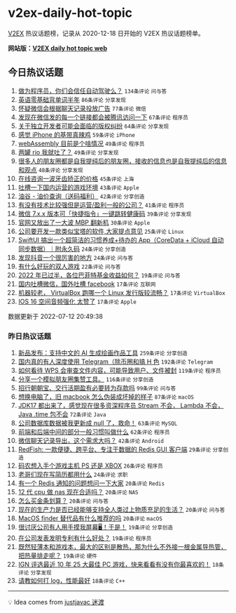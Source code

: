 # v2ex-daily-hot-topic

[V2EX](https://www.v2ex.com/) 热议话题榜，记录从 2020-12-18 日开始的 V2EX 热议话题榜单。

**网站版：[V2EX daily hot topic web](https://boojack.github.io/v2ex-daily-hot-topic-web/)**

## 今日热议话题

<!-- TODAY BEGIN -->

1. [做为程序员，你们会信任自动驾驶么？](https://www.v2ex.com/t/865624) `134条评论` `问与答`
1. [英语零基础背单词半年](https://www.v2ex.com/t/865606) `86条评论` `分享发现`
1. [怀疑微信会根据聊天记录投放广告](https://www.v2ex.com/t/865581) `77条评论` `微信`
1. [发现在微信发的每一个链接都会被腾讯访问一下](https://www.v2ex.com/t/865618) `67条评论` `程序员`
1. [关于独立开发者可能会面临的版权纠纷](https://www.v2ex.com/t/865564) `64条评论` `分享发现`
1. [感觉 iPhone 的基带真辣鸡](https://www.v2ex.com/t/865573) `59条评论` `iPhone`
1. [webAssembly 目前是个啥情况](https://www.v2ex.com/t/865575) `49条评论` `程序员`
1. [两罐 rio 我就吐了？](https://www.v2ex.com/t/865609) `49条评论` `分享发现`
1. [很多人的朋友圈都是自我提纯后的朋友圈，接收的信息也是自我提纯后的信息和观点](https://www.v2ex.com/t/865728) `48条评论` `分享发现`
1. [在线咨询一波牙齿矫正的价格](https://www.v2ex.com/t/865656) `45条评论` `上海`
1. [吐槽一下国内运营的游戏环境](https://www.v2ex.com/t/865571) `43条评论` `Apple`
1. [油谷 - 油价查询（送码福利）](https://www.v2ex.com/t/865582) `42条评论` `分享创造`
1. [有没有技术比较强但是运营/盈利一般的公司？](https://www.v2ex.com/t/865644) `41条评论` `程序员`
1. [微信 7.x.x 版本可「快捷指令」一键跳转健康码](https://www.v2ex.com/t/865562) `39条评论` `分享发现`
1. [官网又放出了一大波 MBP 翻新机](https://www.v2ex.com/t/865740) `30条评论` `Apple`
1. [公司要开发一款类似宝塔的软件,大家提点意见](https://www.v2ex.com/t/865761) `25条评论` `Linux`
1. [SwiftUI 搞出一个超简洁的习惯养成+待办的 App（CoreData + iCloud 自动同步数据）｜附永久码](https://www.v2ex.com/t/865747) `24条评论` `分享创造`
1. [发现抖音一个很厉害的地方](https://www.v2ex.com/t/865626) `24条评论` `问与答`
1. [有什么好玩的双人游戏](https://www.v2ex.com/t/865694) `22条评论` `问与答`
1. [2022 年已过半，各位巴菲特基金收益如何？](https://www.v2ex.com/t/865664) `19条评论` `问与答`
1. [国内吐槽微信，国外吐槽 facebook](https://www.v2ex.com/t/865708) `17条评论` `互联网`
1. [机器较老， VirtualBox 跑哪一个 Linux 发行版较流畅？](https://www.v2ex.com/t/865696) `17条评论` `VirtualBox`
1. [IOS 16 空间音频强化 太赞了](https://www.v2ex.com/t/865645) `17条评论` `Apple`

数据更新于 2022-07-12 20:49:38

<!-- TODAY END -->

### 昨日热议话题

<!-- YESTERDAY BEGIN -->

1. [新品发布：支持中文的 AI 生成绘画作品工具](https://www.v2ex.com/t/865457) `259条评论` `分享创造`
1. [国内真的有人深度使用 Telegram（除币圈和搞 H 色](https://www.v2ex.com/t/865378) `192条评论` `Telegram`
1. [如何看待 WPS 会审查文件内容，可能导致用户、文件被封](https://www.v2ex.com/t/865365) `119条评论` `程序员`
1. [分享一个模拟朋友圈集赞工具。](https://www.v2ex.com/t/865375) `116条评论` `分享创造`
1. [招行朝朝宝、交行活期盈有必要转为存款吗](https://www.v2ex.com/t/865361) `99条评论` `问与答`
1. [想换电脑了，旧 macbook 怎么伪装成坏掉的样子](https://www.v2ex.com/t/865354) `87条评论` `macOS`
1. [JDK17 都出来了，感觉现在很多资深程序员 Stream 不会， Lambda 不会， Java .time 包不会](https://www.v2ex.com/t/865425) `72条评论` `Java`
1. [公司数据库数据被我更新成 null 了，救命！](https://www.v2ex.com/t/865464) `63条评论` `MySQL`
1. [前端和后端中间的部分一般习惯叫做什么](https://www.v2ex.com/t/865407) `62条评论` `程序员`
1. [微信聊天记录导出，这个需求大吗？](https://www.v2ex.com/t/865510) `42条评论` `Android`
1. [RedFish: 一款便捷、跨平台、专注于数据的 Redis GUI 客户端](https://www.v2ex.com/t/865341) `29条评论` `分享创造`
1. [码农想入手个游戏主机 PS 还是 XBOX](https://www.v2ex.com/t/865505) `26条评论` `程序员`
1. [老哥们现在写简历都用什么](https://www.v2ex.com/t/865423) `24条评论` `求职`
1. [有一个 Redis 通知的问题想问一下大家](https://www.v2ex.com/t/865511) `20条评论` `Redis`
1. [12 代 cpu 做 nas 现在合适吗？](https://www.v2ex.com/t/865467) `20条评论` `NAS`
1. [怎么买金条划算？](https://www.v2ex.com/t/865437) `20条评论` `问与答`
1. [现在的生产力是否已经能够支持全人类过上物质充足的生活？](https://www.v2ex.com/t/865415) `20条评论` `问与答`
1. [MacOS finder 替代品有什么推荐的吗](https://www.v2ex.com/t/865346) `20条评论` `macOS`
1. [很讨厌公司有人用手摸我屏幕🖥！于是！](https://www.v2ex.com/t/865410) `19条评论` `分享创造`
1. [在公司发表发明专利有什么好处？](https://www.v2ex.com/t/865386) `19条评论` `程序员`
1. [既然轻薄本和游戏本，最大的区别是散热，那为什么不外接一根金属导热管，把热量排走呢？](https://www.v2ex.com/t/865364) `19条评论` `硬件`
1. [IGN 评选最近 10 年 25 大最佳 PC 游戏，快来看看有没有你最喜欢的！](https://www.v2ex.com/t/865475) `18条评论` `分享发现`
1. [请教如何打 log，性能最好](https://www.v2ex.com/t/865470) `18条评论` `C++`

<!-- YESTERDAY END -->

---

💡 Idea comes from [justjavac 迷渡](https://github.com/justjavac/)
